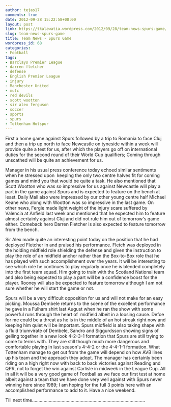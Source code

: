 ```yaml
---
author: tejas17
comments: true
date: 2012-09-28 15:22:58+00:00
layout: post
link: https://tkalawatia.wordpress.com/2012/09/28/team-news-spurs-game/
slug: team-news-spurs-game
title: Team News - Spurs Game
wordpress_id: 68
categories:
- Football
tags:
- Barclays Premier League
- darren fletcher
- defense
- English Premier League
- injury
- Manchester United
- mufc
- red devils
- scott wootton
- sir alex ferguson
- soccer
- sports
- spurs
- Tottenham Hotspur
---
```


First a home game against Spurs followed by a trip to Romania to face Cluj and then a trip up north to face Newcastle on tyneside within a week will provide quite a test for us, after which the players go off on international duties for the second round of their World Cup qualifiers; Coming through unscathed will be quite an achievement for us.

Manager in his usual press conference today echoed similar sentiments when he stressed upon  keeping the only two centre halves fit for coming games and mind you that would be quite a task. He also mentioned that Scott Wootton who was so impressive for us against Newcastle will play a part in the game against Spurs and is expected to feature on the bench at least. Daily Mail also were impressed by our other young centre half Michael Keane who along with Wootton was so impressive in the last game. On other news, Fergie made light weight of the injury scare suffered by Valencia at Anfield last week and mentioned that he expected him to feature almost certainly against Cluj and did not rule him out of tomorrow's game either. Comeback hero Darren Fletcher is also expected to feature tomorrow from the bench.

Sir Alex made quite an interesting point today on the position that he had deployed Fletcher in and praised his performance. Fletch was deployed in the holding midfield role shielding the defense and given the instruction to play the role of an midfield anchor rather than the Box-to-Box role that he has played with such accomplishment over the years. It will be interesting to see which role he continues to play regularly once he is blended completely into the first team squad. Him going to train with the Scotland National team and also being expected to play a part will be a confidence boost for the player. Rooney will also be expected to feature tomorrow although I am not sure whether he will start the game or not.

Spurs will be a very difficult opposition for us and will not make for an easy picking. Moussa Dembele returns to the scene of the excellent performance he gave in a Fulham shirt last August when he ran the show with some powerful runs through the heart of  midfield albeit in a loosing cause. Defoe for me could be a threat as he is in the middle of an hot streak right now and keeping him quiet will be important. Spurs midfield is also taking shape with a fluid triumvirate of Dembele, Sandro and Siggurdsson showing signs of gelling together in a new look 4-2-3-1 formation that Spurs are still trying to come to terms with. They are still though much more dangerous and comfortable playing in last season's 4-4-2 or the 4-4-1-1 formation. What Tottenham manage to get out from the game will depend on how AVB lines up his team and the approach they adopt. The manager has certainly been riding on a high right now with back to back victories against Reading and QPR, not to forget the win against Carlisle in midweek in the League Cup. All in all it will be a very good game of Football as we face our first test at home albeit against a team that we have done very well against with Spurs never winning here since 1989; I am hoping for the full 3 points here with an accomplished performance to add to it. Have a nice weekend.

Till next time........................................................................................
